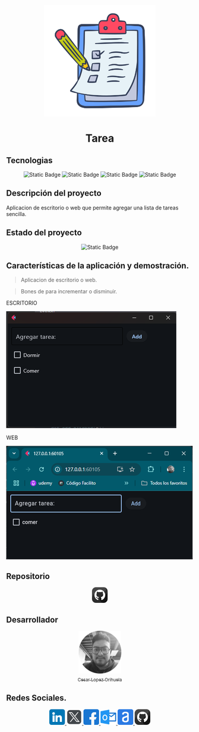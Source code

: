 <!--Imagen de aplicacion-->
<p align="center">
<img src="./img/lista-de-quehaceres.png"
 width="300">
</p>

<!-- Nombre de la aplicacion-->

# <h1 align="center">Tarea</h1>

<!-- Programas y tecnologias utilizadas-->

## Tecnologias

<section align="center">

![Static Badge](https://img.shields.io/badge/LENGUAJE-PYTHON-yellow)
![Static Badge](https://img.shields.io/badge/FRAMEWORK-FLET-magenta)
![Static Badge](https://img.shields.io/badge/PYTHON-3.12-red)
![Static Badge](https://img.shields.io/badge/IDE-VSC-blue)

</section>

## Descripción del proyecto

Aplicacion de escritorio o web que permite agregar una lista de tareas sencilla.

## Estado del proyecto

<section align="center">

![Static Badge](https://img.shields.io/badge/ESTATUS-FINALIZADO-GREY)

</section>

## Características de la aplicación y demostración.

> Aplicacion de escritorio o web.

> Bones de para incrementar o disminuir.

ESCRITORIO

![alt text](img/image.png)

WEB

![alt text](img/image1.png)

## Repositorio

<section align="center">

<a href="#">
<img src="../../img/github.png" alt="icono github" style="width:42px;height:42px;">
</a>

</section>

## Desarrollador

<section align="center">

[<img src="../../img/chinicuil.png" width=115><br><sub>Cesar Lopez Orihuela</sub>](https://github.com/Chinicuil87)

</section>

## Redes Sociales.

<section align="center">

<a href="https://www.linkedin.com/in/cesar-lopez-orihuela-796b82271/">
<img src="../../img/linkedin.png" alt="icono linkdin" style="width:42px;height:42px;">
</a>
<a href="https://twitter.com/Cesar_22_">
<img src="../../img/logotipos.png" alt="icono x" style="width:42px;height:42px;">
</a>
<a href="https://www.facebook.com/23.Cesar">
<img src="../../img/facebook.png" alt="icono facebook" style="width:42px;height:42px;">
</a>
<a href="mailto:clopezorihuela@hotmail.com">
<img src="../../img/panorama.png" alt="icono correo electronico" style="width:42px;height:42px;">
</a>
<a href="https://app.aluracursos.com/user/clopezorihuela">
<img src="../../img/alura.png" alt="icono alura" style="width:42px;height:42px;">
</a>
<a href="https://github.com/Chinicuil87">
<img src="../../img/github.png" alt="icono github" style="width:42px;height:42px;">
</a>

</section>
